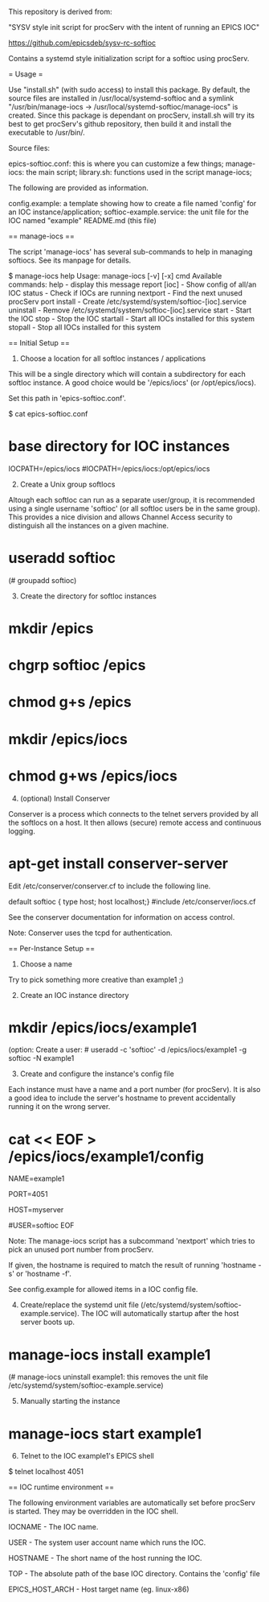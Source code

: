 This repository is derived from:

"SYSV style init script for procServ with the intent of running an EPICS IOC"

https://github.com/epicsdeb/sysv-rc-softioc


Contains a systemd style initialization script for a softioc using procServ.

= Usage =

Use "install.sh" (with sudo access) to install this package. By default, the source files are installed in /usr/local/systemd-softioc and a symlink "/usr/bin/manage-iocs -> /usr/local/systemd-softioc/manage-iocs" is created. Since this package is dependant on procServ, install.sh will try its best to get procServ's github repository, then build it and install the executable to /usr/bin/. 

Source files:

epics-softioc.conf: this is where you can customize a few things; 
manage-iocs: the main script; 
library.sh: functions used in the script manage-iocs;

The following are provided as information.

config.example: a template showing how to create a file named 'config' for an IOC instance/application; 
softioc-example.service: the unit file for the IOC named "example"
README.md (this file)

== manage-iocs ==

The script 'manage-iocs' has several sub-commands
to help in managing softiocs.  See its manpage for
details.

$ manage-iocs help
Usage: manage-iocs [-v] [-x] cmd
Available commands:
  help            - display this message
  report [ioc]    - Show config of all/an IOC
  status          - Check if IOCs are running
  nextport        - Find the next unused procServ port
  install <ioc>   - Create /etc/systemd/system/softioc-[ioc].service
  uninstall <ioc> - Remove /etc/systemd/system/softioc-[ioc].service
  start <ioc>     - Start the IOC <ioc>
  stop <ioc>      - Stop the IOC <ioc>
  startall        - Start all IOCs installed for this system
  stopall         - Stop all IOCs installed for this system

== Initial Setup ==

1) Choose a location for all softIoc instances / applications

This will be a single directory which will contain a subdirectory for each softIoc instance.  A good choice would be '/epics/iocs' (or /opt/epics/iocs).

Set this path in 'epics-softioc.conf'.

$ cat epics-softioc.conf
# base directory for IOC instances
IOCPATH=/epics/iocs
#IOCPATH=/epics/iocs:/opt/epics/iocs

2) Create a Unix group softIocs

Altough each softIoc can run as a separate user/group, it is recommended using a single username 'softioc' (or all softIoc users be in the same group).  This provides a nice division and allows Channel Access security to distinguish all the instances on a given machine.

# useradd softioc
(# groupadd softioc)

3) Create the directory for softIoc instances

# mkdir /epics
# chgrp softioc /epics
# chmod g+s /epics
# mkdir /epics/iocs
# chmod g+ws /epics/iocs

4) (optional) Install Conserver

Conserver is a process which connects to the telnet servers provided by all the softIocs on a host.  It then allows (secure) remote access and continuous logging.

# apt-get install conserver-server

Edit /etc/conserver/conserver.cf to include the following line.

default softioc { type host; host localhost;}
#include /etc/conserver/iocs.cf

See the conserver documentation for information on access control.

Note: Conserver uses the tcpd for authentication.

== Per-Instance Setup ==

1) Choose a name

Try to pick something more creative than example1 ;)

2) Create an IOC instance directory

# mkdir /epics/iocs/example1
(option: Create a user: # useradd -c 'softioc' -d /epics/iocs/example1 -g softioc -N example1

3) Create and configure the instance's config file

Each instance must have a name and a port number (for procServ).  It is also a good idea to include the server's hostname to prevent accidentally running it on the wrong server.

# cat << EOF > /epics/iocs/example1/config
NAME=example1

PORT=4051

HOST=myserver

#USER=softioc
EOF

Note: The manage-iocs script has a subcommand 'nextport' which tries to pick an unused port number from procServ.

If given, the hostname is required to match the result of running 'hostname -s' or 'hostname -f'.

See config.example for allowed items in a IOC config file.

4) Create/replace the systemd unit file (/etc/systemd/system/softioc-example.service). The IOC will automatically startup after the host server boots up.

# manage-iocs install example1

(# manage-iocs uninstall example1: this removes the unit file /etc/systemd/system/softioc-example.service)

5) Manually starting the instance

# manage-iocs start example1

6) Telnet to the IOC example1's EPICS shell

$ telnet localhost 4051


== IOC runtime environment ==

The following environment variables are automatically set before procServ
is started.  They may be overridden in the IOC shell.

IOCNAME - The IOC name.

USER - The system user account name which runs the IOC.

HOSTNAME - The short name of the host running the IOC.

TOP - The absolute path of the base IOC directory.  Contains the 'config' file

EPICS_HOST_ARCH - Host target name (eg. linux-x86)

